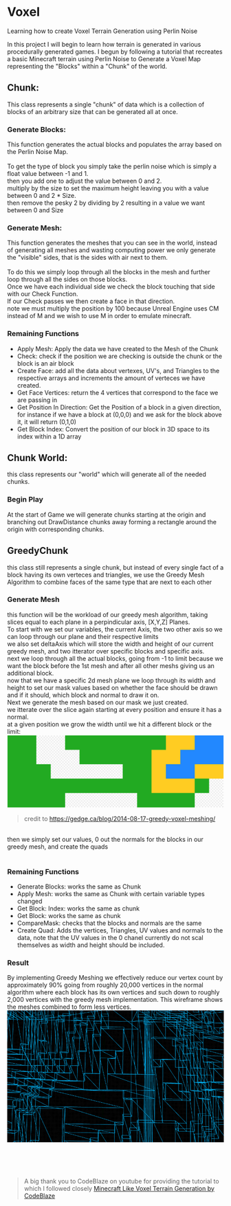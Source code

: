 # Voxel
Learning how to create Voxel Terrain Generation using Perlin Noise

In this project I will begin to learn how terrain is generated in various procedurally generated games. I begun by following a tutorial that recreates a basic Minecraft terrain using Perlin Noise to Generate a Voxel Map representing the "Blocks" within a "Chunk" of the world.


## Chunk: 
This class represents a single "chunk" of data which is a collection of blocks of an arbitrary size that can be generated all at once.

  ### Generate Blocks:
  This function generates the actual blocks and populates the array based on the Perlin Noise Map. <br><br> To get the type of block you simply take the perlin noise which is simply a float value between -1 and 1. <br> then you add one to adjust the value between 0 and 2. <br> multiply by the size to set the maximum height leaving you with a value between 0 and 2 * Size. <br> then remove the pesky 2 by dividing by 2 resulting in a value we want between 0 and Size
  ### Generate Mesh:
  This function generates the meshes that you can see in the world, instead of generating all meshes and wasting computing power we only generate the "visible" sides, that is the sides with air next to them. <br><br> To do this we simply loop through all the blocks in the mesh and further loop through all the sides on those blocks. <br> Once we have each individual side we check the block touching that side with our Check Function. <br> If our Check passes we then create a face in that direction. <br> note we must multiply the position by 100 because Unreal Engine uses CM instead of M and we wish to use M in order to emulate minecraft.
  ### Remaining Functions
  - Apply Mesh: Apply the data we have created to the Mesh of the Chunk
  - Check: check if the position we are checking is outside the chunk or the block is an air block
  - Create Face: add all the data about vertexes, UV's, and Triangles to the respective arrays and increments the amount of verteces we have created.
  - Get Face Vertices: return the 4 vertices that correspond to the face we are passing in
  - Get Position In Direction: Get the Position of a block in a given direction, for instance if we have a block at (0,0,0) and we ask for the block above it, it will return (0,1,0)
  - Get Block Index: Convert the position of our block in 3D space to its index within a 1D array

## Chunk World:
this class represents our "world" which will generate all of the needed chunks.

### Begin Play
At the start of Game we will generate chunks starting at the origin and branching out DrawDistance chunks away forming a rectangle around the origin with corresponding chunks.

## GreedyChunk
this class still represents a single chunk, but instead of every single fact of a block having its own verteces and triangles, we use the Greedy Mesh Algorithm to combine faces of the same type that are next to each other

  ### Generate Mesh
  this function will be the workload of our greedy mesh algorithm, taking slices equal to each plane in a perpindicular axis, [X,Y,Z] Planes. <br> To start with we set our variables, the current Axis, the two other axis so we can loop through our plane and their respective limits <br> we also set deltaAxis which will store the width and height of our current greedy mesh, and two itterator over specific blocks and specific axis. <br> next we loop through all the actual blocks, going from -1 to limit because we want the block before the 1st mesh and after all other meshs giving us an additional block. <br> now that we have a specific 2d mesh plane we loop through its width and height to set our mask values based on whether the face should be drawn and if it should, which block and normal to draw it on. <br> Next we generate the mesh based on our mask we just created. <br> we itterate over the slice again starting at every position and ensure it has a normal. <br> at a given position we grow the width until we hit a different block or the limit: ![Animation of Greedy Mesh Grow](https://github.com/gilchristb78/Voxel/blob/main/ReadmeImages/greedy_anim.svg)
  > credit to https://gedge.ca/blog/2014-08-17-greedy-voxel-meshing/

<br> then we simply set our values, 0 out the normals for the blocks in our greedy mesh, and create the quads <br>
<br>

  ### Remaining Functions
  - Generate Blocks: works the same as Chunk
  - Apply Mesh: works the same as Chunk with certain variable types changed
  - Get Block: Index: works the same as chunk
  - Get Block: works the same as chunk
  - CompareMask: checks that the blocks and normals are the same
  - Create Quad: Adds the vertices, Triangles, UV values and normals to the data, note that the UV values in the 0 chanel currently do not scal themselves as width and height should be included.


  ### Result
  By implementing Greedy Meshing we effectively reduce our vertex count by approximately 90% going from roughly 20,000 vertices in the normal algorithm where each block has its own vertices and such down to roughly 2,000 vertices with the greedy mesh implementation. This wireframe shows the meshes combined to form less vertices.
  ![UE5 Wireframe View of Chunks Loaded](https://github.com/gilchristb78/Voxel/blob/main/ReadmeImages/CaptureVertexCount.PNG)


<br><br><br>

  > A big thank you to CodeBlaze on youtube for providing the tutorial to which I followed closely [Minecraft Like Voxel Terrain Generation by CodeBlaze](https://www.youtube.com/playlist?list=PLgji-9GMuqkK7EwUCVCuc2w3En1bPo5rA)
